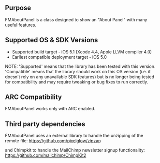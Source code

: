 Purpose
--------------

FMAboutPanel is a class designed to show an "About Panel" with many useful features.

Supported OS & SDK Versions
-----------------------------

* Supported build target - iOS 5.1 (Xcode 4.4, Apple LLVM compiler 4.0)
* Earliest compatible deployment target - iOS 5.0

NOTE: 'Supported' means that the library has been tested with this version. 'Compatible' means that the library should work on this OS version (i.e. it doesn't rely on any unavailable SDK features) but is no longer being tested for compatibility and may require tweaking or bug fixes to run correctly.

ARC Compatibility
------------------

FMAboutPanel works only with ARC enabled.

Third party dependencies
------------------------

FMAboutPanel uses an external library to handle the unzipping of the remote file:
https://github.com/pixelglow/zipzap

and Chimpkit to handle the MailChimp newsletter signup functionality:
https://github.com/mailchimp/ChimpKit2